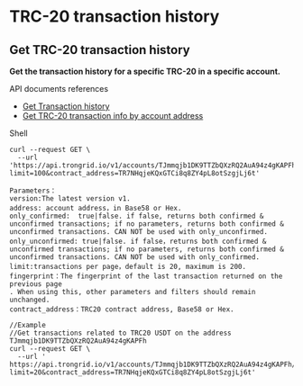 # TRC-20 transaction history

## Get TRC-20 transaction history

**Get the transaction history for a specific TRC-20 in a specific account.**

API documents references

* [Get Transaction history](https://developers.tron.network/docs/get-history)
* [Get TRC-20 transaction info by account address](https://developers.tron.network/reference-link/trc20-transaction-information-by-account-address)

Shell

```text
curl --request GET \
  --url 'https://api.trongrid.io/v1/accounts/TJmmqjb1DK9TTZbQXzRQ2AuA94z4gKAPFh/transactions/trc20?limit=100&contract_address=TR7NHqjeKQxGTCi8q8ZY4pL8otSzgjLj6t'

Parameters：
version:The latest version v1.
address: account address，in Base58 or Hex.
only_confirmed:  true|false. if false, returns both confirmed & unconfirmed transactions; if no parameters, returns both confirmed & unconfirmed transactions. CAN NOT be used with only_unconfirmed.
only_unconfirmed: true|false. if false，returns both confirmed & unconfirmed transactions; if no parameters, returns both confirmed & unconfirmed transactions. CAN NOT be used with only_confirmed.
limit:transactions per page，default is 20, maximum is 200.
fingerprint：The fingerprint of the last transaction returned on the previous page
. When using this, other parameters and filters should remain unchanged.
contract_address：TRC20 contract address, Base58 or Hex.

//Example
//Get transactions related to TRC20 USDT on the address TJmmqjb1DK9TTZbQXzRQ2AuA94z4gKAPFh
curl --request GET \
  --url ' https://api.trongrid.io/v1/accounts/TJmmqjb1DK9TTZbQXzRQ2AuA94z4gKAPFh/transactions/trc20?limit=20&contract_address=TR7NHqjeKQxGTCi8q8ZY4pL8otSzgjLj6t'
```

